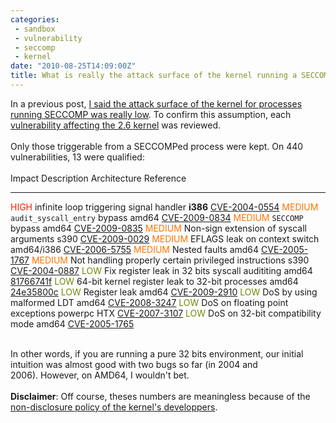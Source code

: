 ```yaml
---
categories:
 - sandbox
 - vulnerability
 - seccomp
 - kernel
date: "2010-08-25T14:09:00Z"
title: What is really the attack surface of the kernel running a SECCOMP process?
---
```


In a previous post, [I said the attack surface of the kernel for processes running SECCOMP was really
low](http://justanothergeek.chdir.org/2010/03/seccomp-as-sandboxing-solution/).
To confirm this assumption, each [vulnerability affecting the 2.6 kernel](http://secunia.com/advisories/product/2719/) was reviewed.\
\
Only those triggerable from a SECCOMPed process were kept. On 440
vulnerabilities, 13 were qualified:\
\
  Impact                                        Description                                             Architecture   Reference
  --------------------------------------------- ------------------------------------------------------- -------------- ---------------------------------------------------------------------------------------------------------------------------------------
  <span style="color: #ff1a00;">HIGH</span>     infinite loop triggering signal handler                 **i386**       [CVE-2004-0554](http://cve.mitre.org/cgi-bin/cvename.cgi?name=CVE-2004-0554)
  <span style="color: #ff7400;">MEDIUM</span>   `audit_syscall_entry` bypass                            amd64          [CVE-2009-0834](http://cve.mitre.org/cgi-bin/cvename.cgi?name=CVE-2009-0834)
  <span style="color: #ff7400;">MEDIUM</span>   `SECCOMP` bypass                                        amd64          [CVE-2009-0835](http://cve.mitre.org/cgi-bin/cvename.cgi?name=CVE-2009-0835)
  <span style="color: #ff7400;">MEDIUM</span>   Non-sign extension of syscall arguments                 s390           [CVE-2009-0029](http://cve.mitre.org/cgi-bin/cvename.cgi?name=CVE-2009-0029)
  <span style="color: #ff7400;">MEDIUM</span>   EFLAGS leak on context switch                           amd64/i386     [CVE-2006-5755](http://cve.mitre.org/cgi-bin/cvename.cgi?name=CVE-2006-5755)
  <span style="color: #ff7400;">MEDIUM</span>   Nested faults                                           amd64          [CVE-2005-1767](http://cve.mitre.org/cgi-bin/cvename.cgi?name=CVE-2005-1767)
  <span style="color: #ff7400;">MEDIUM</span>   Not handling properly certain privileged instructions   s390           [CVE-2004-0887](http://cve.mitre.org/cgi-bin/cvename.cgi?name=CVE-2004-0887)
  <span style="color: #73880a;">LOW</span>      Fix register leak in 32 bits syscall audititing         amd64          [81766741f](http://git.kernel.org/?p=linux/kernel/git/torvalds/linux-2.6.git;a=commitdiff;h=81766741fe1eee3884219e8daaf03f466f2ed52f)
  <span style="color: #73880a;">LOW</span>      64-bit kernel register leak to 32-bit processes         amd64          [24e35800c](http://git.kernel.org/?p=linux/kernel/git/x86/linux-2.6-tip.git;a=commitdiff;h=24e35800cdc4350fc34e2bed37b608a9e13ab3b6)
  <span style="color: #73880a;">LOW</span>      Register leak                                           amd64          [CVE-2009-2910](http://cve.mitre.org/cgi-bin/cvename.cgi?name=CVE-2009-2910)
  <span style="color: #73880a;">LOW</span>      DoS by using malformed LDT                              amd64          [CVE-2008-3247](http://cve.mitre.org/cgi-bin/cvename.cgi?name=CVE-2008-3247)
  <span style="color: #73880a;">LOW</span>      DoS on floating point exceptions                        powerpc HTX    [CVE-2007-3107](http://cve.mitre.org/cgi-bin/cvename.cgi?name=CVE-2007-3107)
  <span style="color: #73880a;">LOW</span>      DoS on 32-bit compatibility mode                        amd64          [CVE-2005-1765](http://cve.mitre.org/cgi-bin/cvename.cgi?name=CVE-2005-1765)

\
In other words, if you are running a pure 32 bits environment, our
initial intuition was almost good with two bugs so far (in 2004 and
2006). However, on AMD64, I wouldn't bet.\
\
**Disclaimer**: Off course, theses numbers are meaningless because of
the [non-disclosure policy of the kernel's developpers](http://lwn.net/Articles/400141/).

